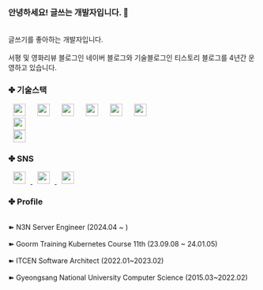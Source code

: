 ### 안녕하세요! 글쓰는 개발자입니다. 👋

<p align="left">
	<br> 글쓰기를 좋아하는 개발자입니다.</br>
	<br> 서평 및 영화리뷰 블로그인 네이버 블로그와 기술블로그인 티스토리 블로그를 4년간 운영하고 있습니다.</br>
</p>

### ✤ 기술스택
<div align="left">
	<img src="https://img.shields.io/badge/-JAVA-orange" 
	     style="height : 25px; margin-left : 10px; margin-right : 10px;"/>
	<img src="https://img.shields.io/badge/-Python-9cf"
	     style="height : 25px; margin-left : 10px; margin-right : 10px;"/>
	<img src="https://img.shields.io/badge/-Spring-brightgreen"
	     style="height : 25px; margin-left : 10px; margin-right : 10px;"/>
	<img src="https://img.shields.io/badge/-SpringBoot-brightgreen" 
	     style="height : 25px; margin-left : 10px; margin-right : 10px;"/>
	<img src="https://img.shields.io/badge/-JPA-blue" 
	     style="height : 25px; margin-left : 10px; margin-right : 10px;"/>
	<img src="https://img.shields.io/badge/-QueryDSL-blue" 
	     style="height : 25px; margin-left : 10px; margin-right : 10px;"/>
	<br/>
	<img src="https://img.shields.io/badge/-Kubernetes-blue" 
	     style="height : 25px; margin-left : 10px; margin-right : 10px;"/>
	<br/>
	<img src="https://img.shields.io/badge/-AWS-blue" 
	     style="height : 25px; margin-left : 10px; margin-right : 10px;"/>
	<br/>
</div>

### ✤ SNS
<div align="left">
	<a href="https://lordofkangs.tistory.com/">
	    <img 
		src="http://img.shields.io/badge/-Tistory-orange?style=flat&logo=Tistory&link=https://lordofkangs.tistory.com/"
		style="height : 25px; margin-left : 10px; margin-right : 10px;  "/>
	</a>
	<a href="https://www.instagram.com/book_mingu/">
	    <img 
		src="http://img.shields.io/badge/-Instagram-white?style=flat&logo=Instagram&link=https://instagram.com/book_mingu/"
		style="height : 25px; margin-left : 10px; margin-right : 10px;"/>
	</a>
	<a href="https://blog.naver.com/lordofkangs">
	    <img 
		src="http://img.shields.io/badge/-NaverBlog-white?style=flat&logo=Naver&link=https://blog.naver.com/lordofkangs"
		style="height : 25px; margin-left : 10px; margin-right : 10px;"/>
	</a>
	<br/>
</div>

### ✤ Profile
<p align="left">
	<br> ➽ N3N Server Engineer (2024.04 ~ )</br>
	<br> ➽ Goorm Training Kubernetes Course 11th (23.09.08 ~ 24.01.05) </br>
 	<br> ➽ ITCEN Software Architect (2022.01~2023.02)</br>
  	<br> ➽ Gyeongsang National University Computer Science (2015.03~2022.02)</br>
	<br/>
</p>


<!--
**mgKang3646/mgkang3646** is a ✨ _special_ ✨ repository because its `README.md` (this file) appears on your GitHub profile.

Here are some ideas to get you started:

- 🔭 I’m currently working on ...
- 🌱 I’m currently learning ...
- 👯 I’m looking to collaborate on ...
- 🤔 I’m looking for help with ...
- 💬 Ask me about ...
- 📫 How to reach me: ...
- 😄 Pronouns: ...
- ⚡ Fun fact: ...
-->
